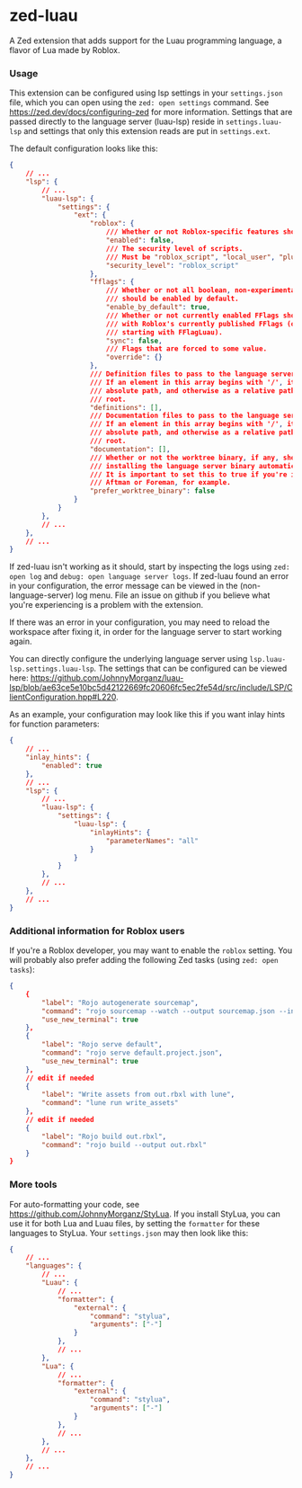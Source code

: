 # zed-luau
A Zed extension that adds support for the Luau programming language, a flavor
of Lua made by Roblox.

### Usage
This extension can be configured using lsp settings in your `settings.json`
file, which you can open using the `zed: open settings` command. See
https://zed.dev/docs/configuring-zed for more information. Settings that are
passed directly to the language server (luau-lsp) reside in `settings.luau-lsp`
and settings that only this extension reads are put in `settings.ext`.

The default configuration looks like this:
```json
{
	// ...
	"lsp": {
		// ...
		"luau-lsp": {
			"settings": {
				"ext": {
					"roblox": {
						/// Whether or not Roblox-specific features should be enabled.
						"enabled": false,
						/// The security level of scripts.
						/// Must be "roblox_script", "local_user", "plugin" or "none".
						"security_level": "roblox_script"
					},
					"fflags": {
						/// Whether or not all boolean, non-experimental fflags
						/// should be enabled by default.
						"enable_by_default": true,
						/// Whether or not currently enabled FFlags should synced
						/// with Roblox's currently published FFlags (only the ones
						/// starting with FFlagLuau).
						"sync": false,
						/// Flags that are forced to some value.
						"override": {}
					},
					/// Definition files to pass to the language server.
					/// If an element in this array begins with '/', it is interpreted as an
					/// absolute path, and otherwise as a relative path to the workspace
					/// root.
					"definitions": [],
					/// Documentation files to pass to the language server.
					/// If an element in this array begins with '/', it is interpreted as an
					/// absolute path, and otherwise as a relative path to the workspace
					/// root.
					"documentation": [],
					/// Whether or not the worktree binary, if any, should be preferred over
					/// installing the language server binary automatically and using that.
					/// It is important to set this to true if you're installing luau-lsp with
					/// Aftman or Foreman, for example.
					"prefer_worktree_binary": false
				}
			}
		},
		// ...
	},
	// ...
}
```

If zed-luau isn't working as it should, start by inspecting the logs using
`zed: open log` and `debug: open language server logs`. If zed-luau found an
error in your configuration, the error message can be viewed in the
(non-language-server) log menu. File an issue on github if you believe what
you're experiencing is a problem with the extension.

If there was an error in your configuration, you may need to reload the
workspace after fixing it, in order for the language server to start working
again.

You can directly configure the underlying language server using
`lsp.luau-lsp.settings.luau-lsp`. The settings that can be configured can be
viewed here:
https://github.com/JohnnyMorganz/luau-lsp/blob/ae63ce5e10bc5d42122669fc20606fc5ec2fe54d/src/include/LSP/ClientConfiguration.hpp#L220.

As an example, your configuration may look like this if you want inlay hints for
function parameters:
```json
{
	// ...
	"inlay_hints": {
		"enabled": true
	},
	// ...
	"lsp": {
		// ...
		"luau-lsp": {
			"settings": {
				"luau-lsp": {
					"inlayHints": {
						"parameterNames": "all"
					}
				}
			}
		},
		// ...
	},
	// ...
}
```

### Additional information for Roblox users
If you're a Roblox developer, you may want to enable the `roblox` setting. You
will probably also prefer adding the following Zed tasks (using `zed: open
tasks`):
```json
{
	{
		"label": "Rojo autogenerate sourcemap",
		"command": "rojo sourcemap --watch --output sourcemap.json --include-non-scripts",
		"use_new_terminal": true
	},
	{
		"label": "Rojo serve default",
		"command": "rojo serve default.project.json",
		"use_new_terminal": true
	},
	// edit if needed
	{
		"label": "Write assets from out.rbxl with lune",
		"command": "lune run write_assets"
	},
	// edit if needed
	{
		"label": "Rojo build out.rbxl",
		"command": "rojo build --output out.rbxl"
	}
}
```
### More tools
For auto-formatting your code, see https://github.com/JohnnyMorganz/StyLua.
If you install StyLua, you can use it for both Lua and Luau files, by setting
the `formatter` for these languages to StyLua. Your `settings.json` may then
look like this:
```json
{
	// ...
	"languages": {
		// ...
		"Luau": {
			// ...
			"formatter": {
				"external": {
					"command": "stylua",
					"arguments": ["-"]
				}
			},
			// ...
		},
		"Lua": {
			// ...
			"formatter": {
				"external": {
					"command": "stylua",
					"arguments": ["-"]
				}
			},
			// ...
		},
		// ...
	},
	// ...
}
```
